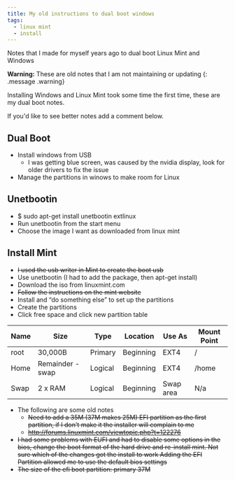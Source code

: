 ```yaml
---
title: My old instructions to dual boot windows
tags:
  - linux mint
  - install
---
```


Notes that I made for myself years ago to dual boot Linux Mint and Windows

**Warning:** These are old notes that I am not maintaining or updating
{: .message .warning}

Installing Windows and Linux Mint took some time the first time, these are my dual boot notes.

If you'd like to see better notes add a comment below.

## Dual Boot

* Install windows from USB
    * I was getting blue screen, was caused by the nvidia display, look for older drivers to fix the issue
* Manage the partitions in winows to make room for Linux

## Unetbootin

* $ sudo apt-get install unetbootin extlinux
* Run unetbootin from the start menu
* Choose the image I want as downloaded from linux mint

## Install Mint

* ~~I used the usb writer in Mint to create the boot usb~~
* Use unetbootin (I had to add the package, then apt-get install)
* Download the iso from linuxmint.com
* ~~Follow the instructions on the mint website~~
* Install and “do something else” to set up the partitions
* Create the partitions
* Click free space and click new partition table

<table class="center">
    <thead>
        <tr>
            <th>Name</th>
            <th>Size</th>
            <th>Type</th>
            <th>Location</th>
            <th>Use As</th>
            <th>Mount Point</th>
        </tr>
    </thead>
    <tbody>
        <tr>
            <td>root</td>
            <td>30,000B</td>
            <td>Primary</td>
            <td>Beginning</td>
            <td>EXT4</td>
            <td>/</td>
        </tr>
        <tr>
            <td>Home</td>
            <td>Remainder - swap</td>
            <td>Logical</td>
            <td>Beginning</td>
            <td>EXT4</td>
            <td>/home</td>
        </tr>
        <tr>
            <td>Swap</td>
            <td>2 x RAM</td>
            <td>Logical</td>
            <td>Beginning</td>
            <td>Swap area</td>
            <td>N/a</td>
        </tr>
    </tbody>
</table>

* The following are some old notes
    * ~~Need to add a 35M (37M makes 25M) EFI partition as the first partition, if I don't make it the installer will complain to me~~
    * ~~http://forums.linuxmint.com/viewtopic.php?t=122276~~
* ~~I had some problems with EUFI and had to disable some options in the bios, change the boot format of the hard drive and re-install mint. Not sure which of the changes got the install to work Adding the EFI Partition allowed me to use the default bios settings~~
* ~~The size of the efi boot partition: primary 37M~~
